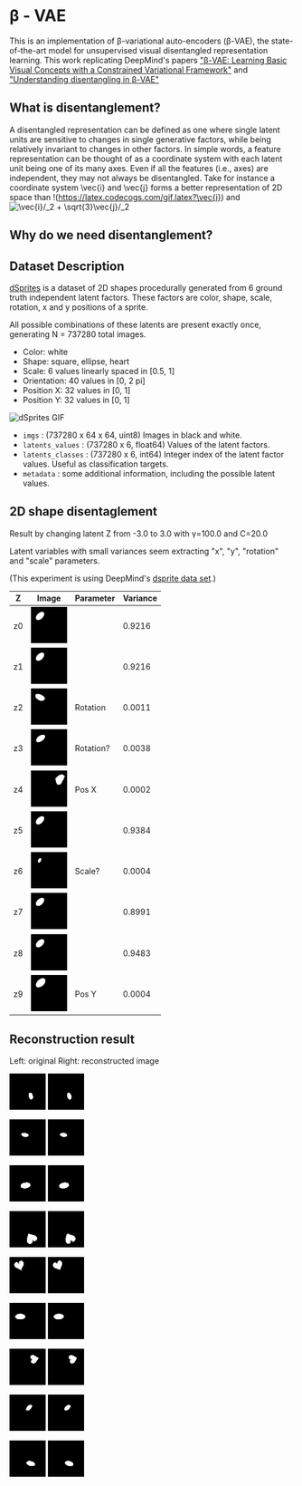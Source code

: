 # β - VAE

This is an implementation of β-variational auto-encoders (β-VAE), the state-of-the-art model for unsupervised visual disentangled representation learning. This work replicating DeepMind's papers ["β-VAE: Learning Basic Visual Concepts with a Constrained Variational Framework"](https://openreview.net/forum?id=Sy2fzU9gl) and ["Understanding disentangling in β-VAE"](https://arxiv.org/abs/1804.03599)

## What is disentanglement?

A disentangled representation can be defined as one where single latent units are sensitive to changes in single generative factors, while being relatively invariant to changes in other factors. In simple words, a feature representation can be thought of as a coordinate system with each latent unit being one of its many axes. Even if all the features (i.e., axes) are independent, they may not always be disentangled. Take for instance a coordinate system \vec{i} and \vec{j} forms a better representation of 2D space than !(https://latex.codecogs.com/gif.latex?\vec{i}) and <img src="https://latex.codecogs.com/gif.latex\vec{i}/_2&space;&plus;&space;\sqrt{3}\vec{j}/_2" title="\vec{i}/_2 + \sqrt{3}\vec{j}/_2" />

## Why do we need disentanglement?

## Dataset Description

[dSprites](https://github.com/deepmind/dsprites-dataset) is a dataset of 2D shapes procedurally generated from 6 ground truth independent latent factors. These factors are color, shape, scale, rotation, x and y positions of a sprite.

All possible combinations of these latents are present exactly once, generating N = 737280 total images.

* Color: white
* Shape: square, ellipse, heart
* Scale: 6 values linearly spaced in [0.5, 1]
* Orientation: 40 values in [0, 2 pi]
* Position X: 32 values in [0, 1]
* Position Y: 32 values in [0, 1]

![dSprites GIF](https://github.com/Akella17/Disentangled_Representation_Learning/raw/master/dsprites/dsprites.gif)

- `imgs` : (737280 x 64 x 64, uint8) Images in black and white.
- `latents_values` : (737280 x 6, float64) Values of the latent factors.
- `latents_classes` : (737280 x 6, int64) Integer index of the latent factor values. Useful as classification targets.
- `metadata` : some additional information, including the possible latent values.

## 2D shape disentaglement

Result by changing latent Z from -3.0 to 3.0 with γ=100.0 and C=20.0

Latent variables with small variances seem extracting "x", "y", "rotation" and "scale" parameters.

(This experiment is using DeepMind's [dsprite data set](https://github.com/deepmind/dsprites-dataset).)


Z  | Image                             | Parameter | Variance
---| ----------------------------------|---------- |-------
z0 | ![](disentangle_anim/anim_z0.gif) |           | 0.9216
z1 | ![](disentangle_anim/anim_z1.gif) |           | 0.9216
z2 | ![](disentangle_anim/anim_z2.gif) | Rotation  | 0.0011
z3 | ![](disentangle_anim/anim_z3.gif) | Rotation? | 0.0038
z4 | ![](disentangle_anim/anim_z4.gif) | Pos X     | 0.0002
z5 | ![](disentangle_anim/anim_z5.gif) |           | 0.9384
z6 | ![](disentangle_anim/anim_z6.gif) | Scale?    | 0.0004
z7 | ![](disentangle_anim/anim_z7.gif) |           | 0.8991
z8 | ![](disentangle_anim/anim_z8.gif) |           | 0.9483
z9 | ![](disentangle_anim/anim_z9.gif) | Pos Y     | 0.0004


## Reconstruction result

Left: original Right: reconstructed image

![](reconstr_img/org_0.png)
![](reconstr_img/reconstr_0.png)

![](reconstr_img/org_1.png)
![](reconstr_img/reconstr_1.png)

![](reconstr_img/org_2.png)
![](reconstr_img/reconstr_2.png)

![](reconstr_img/org_3.png)
![](reconstr_img/reconstr_3.png)

![](reconstr_img/org_4.png)
![](reconstr_img/reconstr_4.png)

![](reconstr_img/org_5.png)
![](reconstr_img/reconstr_5.png)

![](reconstr_img/org_7.png)
![](reconstr_img/reconstr_7.png)

![](reconstr_img/org_8.png)
![](reconstr_img/reconstr_8.png)

![](reconstr_img/org_9.png)
![](reconstr_img/reconstr_9.png)
